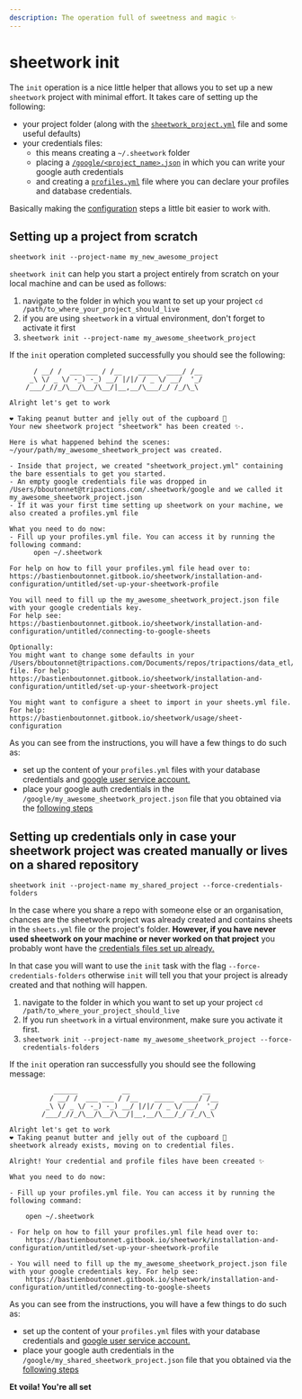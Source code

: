 ```yaml
---
description: The operation full of sweetness and magic ✨
---
```


# sheetwork init

The `init` operation is a nice little helper that allows you to set up a new `sheetwork` project with minimal effort. It takes care of setting up the following:

* your project folder \(along with the [`sheetwork_project.yml`](../usage/project-level-controls-sheetwork_project.yml.md) file and some useful defaults\)
* your credentials files:
  * this means creating a `~/.sheetwork` folder
  * placing a [`/google/<project_name>.json`](../installation-and-configuration/configuration-authentication/connecting-to-google-sheets.md#what-do-you-do-with-the-credential-files) in which you can write your google auth credentials
  * and creating a [`profiles.yml`](../usage/profile-level-controls-profiles.yml.md) file where you can declare your profiles and database credentials.

Basically making the [configuration](../installation-and-configuration/configuration-authentication/) steps a little bit easier to work with.

## Setting up a project from scratch

```text
sheetwork init --project-name my_new_awesome_project
```

`sheetwork init` can help you start a project entirely from scratch on your local machine and can be used as follows:

1. navigate to the folder in which you want to set up your project `cd /path/to_where_your_project_should_live`
2. if you are using `sheetwork` in a virtual environment, don't forget to activate it first
3. `sheetwork init --project-name my_awesome_sheetwork_project`

If the `init` operation completed successfully you should see the following:

```text
      / __/ /  ___ ___ / /__    _____  ____/ /__
     _\ \/ _ \/ -_) -_) __/ |/|/ / _ \/ __/  '_/
    /___/_//_/\__/\__/\__/|__,__/\___/_/ /_/\_\
    
Alright let's get to work 

❤️ Taking peanut butter and jelly out of the cupboard 🍇
Your new sheetwork project "sheetwork" has been created ✨.

Here is what happened behind the scenes:
~/your/path/my_awesome_sheetwork_project was created.

- Inside that project, we created "sheetwork_project.yml" containing the bare essentials to get you started.
- An empty google credentials file was dropped in /Users/bboutonnet@tripactions.com/.sheetwork/google and we called it my_awesome_sheetwork_project.json
- If it was your first time setting up sheetwork on your machine, we also created a profiles.yml file

What you need to do now:
- Fill up your profiles.yml file. You can access it by running the following command:
      open ~/.sheetwork

For help on how to fill your profiles.yml file head over to: 
https://bastienboutonnet.gitbook.io/sheetwork/installation-and-configuration/untitled/set-up-your-sheetwork-profile

You will need to fill up the my_awesome_sheetwork_project.json file with your google credentials key. 
For help see: 
https://bastienboutonnet.gitbook.io/sheetwork/installation-and-configuration/untitled/connecting-to-google-sheets

Optionally:
You might want to change some defaults in your /Users/bboutonnet@tripactions.com/Documents/repos/tripactions/data_etl/snowflake_importers/sheetwork/sheetwork.yml file. For help: 
https://bastienboutonnet.gitbook.io/sheetwork/installation-and-configuration/untitled/set-up-your-sheetwork-project

You might want to configure a sheet to import in your sheets.yml file. For help: 
https://bastienboutonnet.gitbook.io/sheetwork/usage/sheet-configuration

```

As you can see from the instructions, you will have a few things to do such as:

* set up the content of your `profiles.yml` files with your database credentials and [google user service account.](../installation-and-configuration/configuration-authentication/connecting-to-google-sheets.md)
* place your google auth credentials in the `/google/my_awesome_sheetwork_project.json` file that you obtained via the [following steps](../installation-and-configuration/configuration-authentication/connecting-to-google-sheets.md)

## Setting up credentials only in case your sheetwork project was created manually or lives on a shared repository

```text
sheetwork init --project-name my_shared_project --force-credentials-folders
```

In the case where you share a repo with someone else or an organisation, chances are the sheetwork project was already created and contains sheets in the `sheets.yml` file or the project's folder. **However, if you have never used sheetwork on your machine or never worked on that project** you probably wont have the [credentials files set up already.](../installation-and-configuration/configuration-authentication/)

In that case you will want to use the `init` task with the flag `--force-credentials-folders` otherwise `init` will tell you that your project is already created and that nothing will happen.

1. navigate to the folder in which you want to set up your project `cd /path/to_where_your_project_should_live`
2.  If you run `sheetwork` in a virtual environment, make sure you activate it first.
3. `sheetwork init --project-name my_awesome_sheetwork_project --force-credentials-folders`

If the `init` operation ran successfully you should see the following message:

```text
           ______           __                  __
          / __/ /  ___ ___ / /__    _____  ____/ /__
         _\ \/ _ \/ -_) -_) __/ |/|/ / _ \/ __/  '_/
        /___/_//_/\__/\__/\__/|__,__/\___/_/ /_/\_\

Alright let's get to work
❤️ Taking peanut butter and jelly out of the cupboard 🍇
sheetwork already exists, moving on to credential files.

Alright! Your credential and profile files have been creeated ✨

What you need to do now:

- Fill up your profiles.yml file. You can access it by running the following command:

    open ~/.sheetwork

- For help on how to fill your profiles.yml file head over to:
    https://bastienboutonnet.gitbook.io/sheetwork/installation-and-configuration/untitled/set-up-your-sheetwork-profile

- You will need to fill up the my_awesome_sheetwork_project.json file with your google credentials key. For help see:
    https://bastienboutonnet.gitbook.io/sheetwork/installation-and-configuration/untitled/connecting-to-google-sheets
```

As you can see from the instructions, you will have a few things to do such as:

* set up the content of your `profiles.yml` files with your database credentials and [google user service account.](../installation-and-configuration/configuration-authentication/connecting-to-google-sheets.md)
* place your google auth credentials in the `/google/my_shared_sheetwork_project.json` file that you obtained via the [following steps](../installation-and-configuration/configuration-authentication/connecting-to-google-sheets.md)

**Et voila! You're all set**

